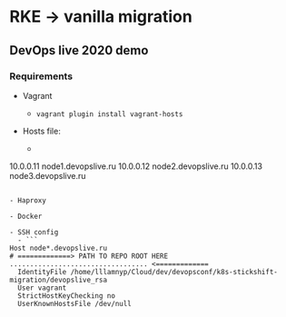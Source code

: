 # RKE -> vanilla migration

## DevOps live 2020 demo

### Requirements

- Vagrant
  - `vagrant plugin install vagrant-hosts`

- Hosts file:
  - ``` ==> /etc/hosts <==
10.0.0.11 node1.devopslive.ru
10.0.0.12 node2.devopslive.ru
10.0.0.13 node3.devopslive.ru
```

- Haproxy

- Docker

- SSH config
  - ```
Host node*.devopslive.ru
# =============> PATH TO REPO ROOT HERE .................................. <=============
  IdentityFile /home/lllamnyp/Cloud/dev/devopsconf/k8s-stickshift-migration/devopslive_rsa
  User vagrant
  StrictHostKeyChecking no
  UserKnownHostsFile /dev/null
```
